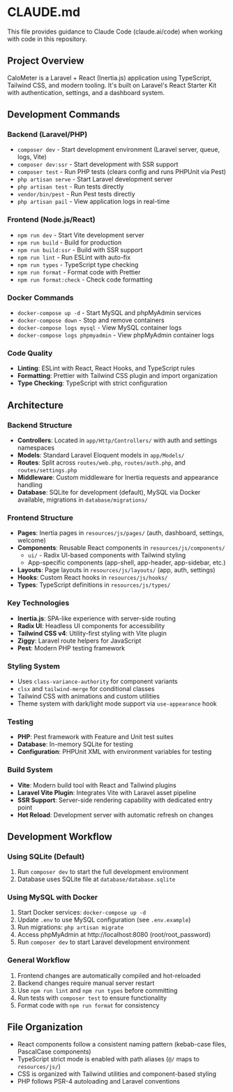 # CLAUDE.md

This file provides guidance to Claude Code (claude.ai/code) when working with code in this repository.

## Project Overview

CaloMeter is a Laravel + React (Inertia.js) application using TypeScript, Tailwind CSS, and modern tooling. It's built on Laravel's React Starter Kit with authentication, settings, and a dashboard system.

## Development Commands

### Backend (Laravel/PHP)
- `composer dev` - Start development environment (Laravel server, queue, logs, Vite)
- `composer dev:ssr` - Start development with SSR support
- `composer test` - Run PHP tests (clears config and runs PHPUnit via Pest)
- `php artisan serve` - Start Laravel development server
- `php artisan test` - Run tests directly
- `vendor/bin/pest` - Run Pest tests directly
- `php artisan pail` - View application logs in real-time

### Frontend (Node.js/React)
- `npm run dev` - Start Vite development server
- `npm run build` - Build for production
- `npm run build:ssr` - Build with SSR support
- `npm run lint` - Run ESLint with auto-fix
- `npm run types` - TypeScript type checking
- `npm run format` - Format code with Prettier
- `npm run format:check` - Check code formatting

### Docker Commands
- `docker-compose up -d` - Start MySQL and phpMyAdmin services
- `docker-compose down` - Stop and remove containers
- `docker-compose logs mysql` - View MySQL container logs
- `docker-compose logs phpmyadmin` - View phpMyAdmin container logs

### Code Quality
- **Linting**: ESLint with React, React Hooks, and TypeScript rules
- **Formatting**: Prettier with Tailwind CSS plugin and import organization
- **Type Checking**: TypeScript with strict configuration

## Architecture

### Backend Structure
- **Controllers**: Located in `app/Http/Controllers/` with auth and settings namespaces
- **Models**: Standard Laravel Eloquent models in `app/Models/`
- **Routes**: Split across `routes/web.php`, `routes/auth.php`, and `routes/settings.php`
- **Middleware**: Custom middleware for Inertia requests and appearance handling
- **Database**: SQLite for development (default), MySQL via Docker available, migrations in `database/migrations/`

### Frontend Structure
- **Pages**: Inertia pages in `resources/js/pages/` (auth, dashboard, settings, welcome)
- **Components**: Reusable React components in `resources/js/components/`
  - `ui/` - Radix UI-based components with Tailwind styling
  - App-specific components (app-shell, app-header, app-sidebar, etc.)
- **Layouts**: Page layouts in `resources/js/layouts/` (app, auth, settings)
- **Hooks**: Custom React hooks in `resources/js/hooks/`
- **Types**: TypeScript definitions in `resources/js/types/`

### Key Technologies
- **Inertia.js**: SPA-like experience with server-side routing
- **Radix UI**: Headless UI components for accessibility
- **Tailwind CSS v4**: Utility-first styling with Vite plugin
- **Ziggy**: Laravel route helpers for JavaScript
- **Pest**: Modern PHP testing framework

### Styling System
- Uses `class-variance-authority` for component variants
- `clsx` and `tailwind-merge` for conditional classes
- Tailwind CSS with animations and custom utilities
- Theme system with dark/light mode support via `use-appearance` hook

### Testing
- **PHP**: Pest framework with Feature and Unit test suites
- **Database**: In-memory SQLite for testing
- **Configuration**: PHPUnit XML with environment variables for testing

### Build System
- **Vite**: Modern build tool with React and Tailwind plugins
- **Laravel Vite Plugin**: Integrates Vite with Laravel asset pipeline
- **SSR Support**: Server-side rendering capability with dedicated entry point
- **Hot Reload**: Development server with automatic refresh on changes

## Development Workflow

### Using SQLite (Default)
1. Run `composer dev` to start the full development environment
2. Database uses SQLite file at `database/database.sqlite`

### Using MySQL with Docker
1. Start Docker services: `docker-compose up -d`
2. Update `.env` to use MySQL configuration (see `.env.example`)
3. Run migrations: `php artisan migrate`
4. Access phpMyAdmin at http://localhost:8080 (root/root_password)
5. Run `composer dev` to start Laravel development environment

### General Workflow
1. Frontend changes are automatically compiled and hot-reloaded
2. Backend changes require manual server restart
3. Use `npm run lint` and `npm run types` before committing
4. Run tests with `composer test` to ensure functionality
5. Format code with `npm run format` for consistency

## File Organization

- React components follow a consistent naming pattern (kebab-case files, PascalCase components)
- TypeScript strict mode is enabled with path aliases (`@/` maps to `resources/js/`)
- CSS is organized with Tailwind utilities and component-based styling
- PHP follows PSR-4 autoloading and Laravel conventions